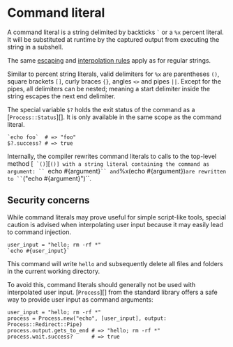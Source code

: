 # Command literal

A command literal is a string delimited by backticks `` ` `` or a `%x` percent literal.
It will be substituted at runtime by the captured output from executing the string in a subshell.

The same [escaping](./string.md#escaping) and [interpolation rules](./string.md#interpolation) apply as for regular strings.

Similar to percent string literals, valid delimiters for `%x` are parentheses `()`, square brackets `[]`, curly braces `{}`, angles `<>` and pipes `||`. Except for the pipes, all delimiters can be nested; meaning a start delimiter inside the string escapes the next end delimiter.

The special variable `$?` holds the exit status of the command as a [`Process::Status`][]. It is only available in the same scope as the command literal.

```crystal
`echo foo`  # => "foo"
$?.success? # => true
```

Internally, the compiler rewrites command literals to calls to the top-level method [`` `()``][`()] with a string literal containing the command as argument: `` `echo #{argument}` `` and `%x(echo #{argument})` are rewritten to `` `("echo #{argument}")``.

## Security concerns

While command literals may prove useful for simple script-like tools, special caution is advised when interpolating user input because it may easily lead to command injection.

```crystal
user_input = "hello; rm -rf *"
`echo #{user_input}`
```

This command will write `hello` and subsequently delete all files and folders in the current working directory.

To avoid this, command literals should generally not be used with interpolated user input. [`Process`][] from the standard library offers a safe way to provide user input as command arguments:

```crystal
user_input = "hello; rm -rf *"
process = Process.new("echo", [user_input], output: Process::Redirect::Pipe)
process.output.gets_to_end # => "hello; rm -rf *"
process.wait.success?      # => true
```
